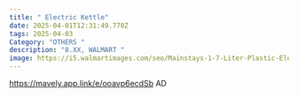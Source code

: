 ```yaml
---
title: " Electric Kettle"
date: 2025-04-01T12:31:49.770Z
tags: 2025-04-03
Category: "OTHERS "
description: "8.XX, WALMART "
image: https://i5.walmartimages.com/seo/Mainstays-1-7-Liter-Plastic-Electric-Kettle-White_bc70987c-e80d-4301-8b7a-5f86e1d5a761_2.f463d64e943bc555dc82947c900485ab.jpeg?odnHeight=2000&odnWidth=2000&odnBg=FFFFFF
---
```

https://mavely.app.link/e/ooavp6ecdSb    AD